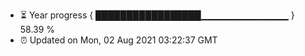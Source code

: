 - ⏳ Year progress { █████████████████▁▁▁▁▁▁▁▁▁▁▁▁▁ } 58.39 %
- ⏰ Updated on Mon, 02 Aug 2021 03:22:37 GMT

